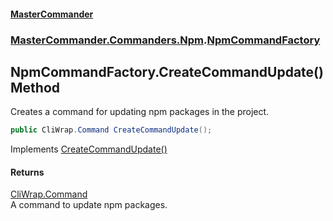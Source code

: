 #### [MasterCommander](MasterCommander.md 'MasterCommander')
### [MasterCommander.Commanders.Npm](MasterCommander.md#MasterCommander.Commanders.Npm 'MasterCommander.Commanders.Npm').[NpmCommandFactory](NpmCommandFactory.md 'MasterCommander.Commanders.Npm.NpmCommandFactory')

## NpmCommandFactory.CreateCommandUpdate() Method

Creates a command for updating npm packages in the project.

```csharp
public CliWrap.Command CreateCommandUpdate();
```

Implements [CreateCommandUpdate()](INpmCommandFactory.CreateCommandUpdate().md 'MasterCommander.Commanders.Npm.INpmCommandFactory.CreateCommandUpdate()')

#### Returns
[CliWrap.Command](https://docs.microsoft.com/en-us/dotnet/api/CliWrap.Command 'CliWrap.Command')  
A command to update npm packages.